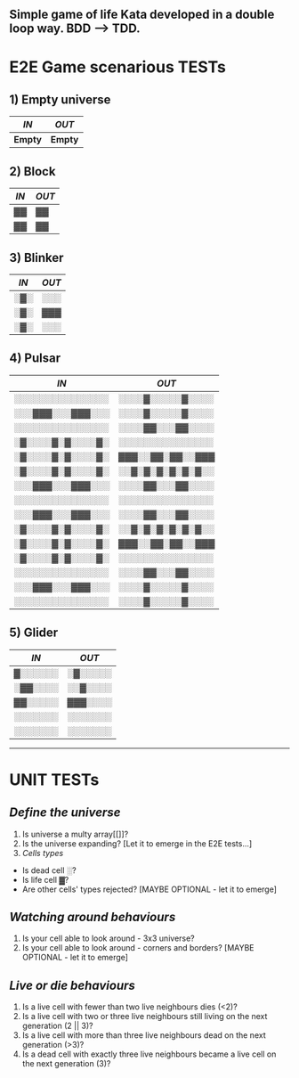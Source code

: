 Simple game of life Kata developed in a double loop way. BDD --> TDD.
------------------------------------------------------------------------------------------------------------
# __E2E Game scenarious TESTs__

## 1) Empty universe
| *IN* | *OUT* |
| --- | --- |
| __Empty__ | __Empty__ |

## 2) Block 
| *IN* | *OUT* |
| --- | --- |  
| ▓▓ | ▓▓ | 
| ▓▓ | ▓▓ | 


## 3) Blinker 
| *IN* | *OUT*|
| --- | --- |
| ░▓░ | ░░░ |
| ░▓░ | ▓▓▓ |
| ░▓░ | ░░░ |

## 4) Pulsar 
| *IN* | *OUT* |
| --- | --- |
| ░░░░░░░░░░░░░░░ | ░░░░▓░░░░░▓░░░░ |
| ░░░▓▓▓░░░▓▓▓░░░ | ░░░░▓░░░░░▓░░░░ |
| ░░░░░░░░░░░░░░░ | ░░░░▓▓░░░▓▓░░░░ |
| ░▓░░░░▓░▓░░░░▓░ | ░░░░░░░░░░░░░░░ |
| ░▓░░░░▓░▓░░░░▓░ | ▓▓▓░░▓▓░▓▓░░▓▓▓ |
| ░▓░░░░▓░▓░░░░▓░ | ░░▓░▓░▓░▓░▓░▓░░ |
| ░░░▓▓▓░░░▓▓▓░░░ | ░░░░▓▓░░░▓▓░░░░ |
| ░░░░░░░░░░░░░░░ | ░░░░░░░░░░░░░░░ |
| ░░░▓▓▓░░░▓▓▓░░░ | ░░░░▓▓░░░▓▓░░░░ |
| ░▓░░░░▓░▓░░░░▓░ | ░░▓░▓░▓░▓░▓░▓░░ |
| ░▓░░░░▓░▓░░░░▓░ | ▓▓▓░░▓▓░▓▓░░▓▓▓ |
| ░▓░░░░▓░▓░░░░▓░ | ░░░░░░░░░░░░░░░ |
| ░░░░░░░░░░░░░░░ | ░░░░▓▓░░░▓▓░░░░ |
| ░░░▓▓▓░░░▓▓▓░░░ | ░░░░▓░░░░░▓░░░░ |
| ░░░░░░░░░░░░░░░ | ░░░░▓░░░░░▓░░░░ |


## 5) Glider 
| *IN* | *OUT*
| --- | --- |
| ▓░░░░░░ | ░▓░░░░░
| ░▓▓░░░░ | ░░▓░░░░
| ▓▓░░░░░ | ▓▓▓░░░░
| ░░░░░░░ | ░░░░░░░
| ░░░░░░░ | ░░░░░░░

------------------------------------------------------------------------------------------------------------ 
# __UNIT TESTs__
## *Define the universe*
1. Is universe a multy array[[]]?
2. Is the universe expanding? [Let it to emerge in the E2E tests...]
3. *Cells types*
- Is dead cell ░?
- Is life cell ▓?
- Are other cells' types rejected? [MAYBE OPTIONAL - let it to emerge]

## *Watching around behaviours*
1. Is your cell able to look around - 3x3 universe?
2.  Is your cell able to look around - corners and borders? [MAYBE OPTIONAL - let it to emerge]

## *Live or die behaviours*
1. Is a live cell with fewer than two live neighbours dies (<2)?
2. Is a live cell with two or three live neighbours still living on the next generation (2 || 3)?
3. Is a live cell with more than three live neighbours dead on the next generation (>3)?
4. Is a dead cell with exactly three live neighbours became a live cell on the next generation (3)?